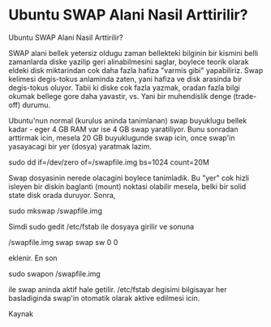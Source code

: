 # Ubuntu SWAP Alani Nasil Arttirilir?


Ubuntu SWAP Alani Nasil Arttirilir? 




SWAP alani bellek yetersiz oldugu zaman bellekteki bilginin bir kismini belli zamanlarda diske yazilip geri alinabilmesini saglar, boylece teorik olarak eldeki disk miktarindan cok daha fazla hafiza "varmis gibi" yapabiliriz. Swap kelimesi degis-tokus anlaminda zaten, yani hafiza ve disk arasinda bir degis-tokus oluyor. Tabii ki diske cok fazla yazmak, oradan fazla bilgi okumak bellege gore daha yavastir, vs. Yani bir muhendislik denge (trade-off) durumu. 

Ubuntu'nun normal (kurulus aninda tanimlanan) swap buyuklugu bellek kadar - eger 4 GB RAM var ise 4 GB swap yaratiliyor. Bunu sonradan arttirmak icin, mesela 20 GB buyuklugunde swap icin, once swap'in yasayacagi bir yer (dosya) yaratmak lazim. 

sudo dd if=/dev/zero of=/swapfile.img bs=1024 count=20M

Swap dosyasinin nerede olacagini boylece tanimladik. Bu "yer" cok hizli isleyen bir diskin baglanti (mount) noktasi olabilir mesela, belki bir solid state disk orada duruyor. Sonra,

sudo mkswap /swapfile.img

Simdi sudo gedit /etc/fstab ile dosyaya girilir ve sonuna

/swapfile.img swap swap sw 0 0

eklenir. En son

sudo swapon /swapfile.img

ile swap aninda aktif hale getilir. /etc/fstab degisimi bilgisayar her basladiginda swap'in otomatik olarak aktive edilmesi icin.

Kaynak





